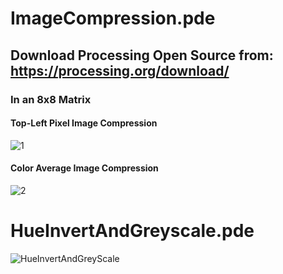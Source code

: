 # ImageCompression.pde
## Download Processing Open Source from: https://processing.org/download/
### In an 8x8 Matrix
#### Top-Left Pixel Image Compression
![1](https://user-images.githubusercontent.com/24845911/59444648-ac712900-8e17-11e9-8880-2048ec0616af.jpg)

#### Color Average Image Compression
![2](https://user-images.githubusercontent.com/24845911/59444649-ad09bf80-8e17-11e9-9cd2-6d33b9a4992f.jpg)

# HueInvertAndGreyscale.pde
![HueInvertAndGreyScale](https://user-images.githubusercontent.com/24845911/59445873-d3c8f580-8e19-11e9-8b1d-1a6694870f4b.gif)
